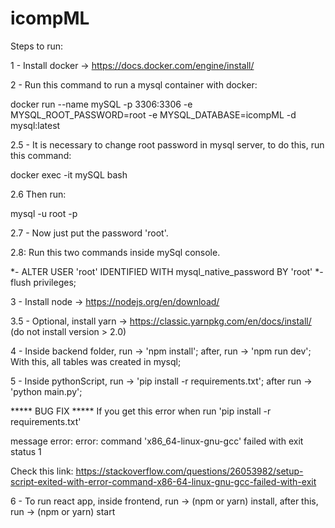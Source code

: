 # icompML

Steps to run:

1 - Install docker -> https://docs.docker.com/engine/install/

2 - Run this command to run a mysql container with docker: 

docker run --name mySQL -p 3306:3306 -e MYSQL_ROOT_PASSWORD=root -e MYSQL_DATABASE=icompML -d mysql:latest

2.5 - It is necessary to change root password in mysql server, to do this, run this command:

docker exec -it mySQL bash

2.6 Then run:

mysql -u root -p

2.7 - Now just put the password 'root'.

2.8: Run this two commands inside mySql console.

*- ALTER USER 'root' IDENTIFIED WITH mysql_native_password BY 'root'
*- flush privileges;

3 - Install node -> https://nodejs.org/en/download/

3.5 - Optional, install yarn -> https://classic.yarnpkg.com/en/docs/install/ (do not install version > 2.0)

4 - Inside backend folder, run -> 'npm install'; after, run -> 'npm run dev'; With this, all tables was created in mysql;

5 - Inside pythonScript, run -> 'pip install -r requirements.txt';  after run -> 'python main.py';

***** BUG FIX *****
If you get this error when run 'pip install -r requirements.txt'

message error: error: command 'x86_64-linux-gnu-gcc' failed with exit status 1

Check this link: https://stackoverflow.com/questions/26053982/setup-script-exited-with-error-command-x86-64-linux-gnu-gcc-failed-with-exit

6 - To run react app, inside frontend, run -> (npm or yarn) install, after this, run -> (npm or yarn) start
